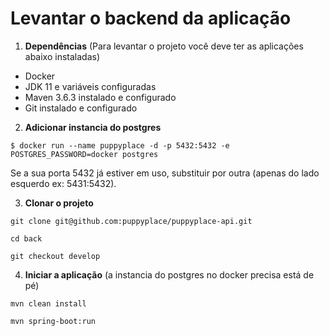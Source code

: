 # Levantar o backend da aplicação

1. **Dependências** (Para levantar o projeto você deve ter as aplicações abaixo instaladas)
  - Docker
  - JDK 11 e variáveis configuradas
  - Maven 3.6.3 instalado e configurado
  - Git instalado e configurado

2. **Adicionar instancia do postgres**

```console
$ docker run --name puppyplace -d -p 5432:5432 -e POSTGRES_PASSWORD=docker postgres
```

Se a sua porta 5432 já estiver em uso, substituir por outra (apenas do lado esquerdo ex: 5431:5432).

3. **Clonar o projeto**

```console
git clone git@github.com:puppyplace/puppyplace-api.git
```
```console
cd back
```
```console
git checkout develop
```

4. **Iniciar a aplicação** (a instancia do postgres no docker precisa está de pé)

```console
mvn clean install
```

```console
mvn spring-boot:run
```
